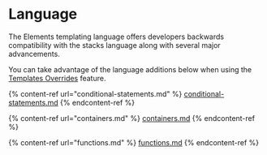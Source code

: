 # Language

The Elements templating language offers developers backwards compatibility with the stacks language along with several major advancements.

You can take advantage of the language additions below when using the [Templates Overrides](../template-overrides.md) feature.

{% content-ref url="conditional-statements.md" %}
[conditional-statements.md](conditional-statements.md)
{% endcontent-ref %}

{% content-ref url="containers.md" %}
[containers.md](containers.md)
{% endcontent-ref %}

{% content-ref url="functions.md" %}
[functions.md](functions.md)
{% endcontent-ref %}

